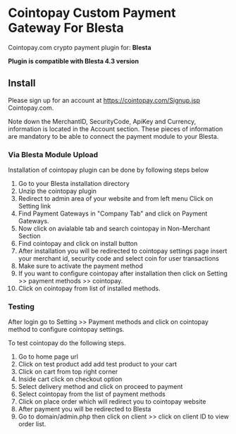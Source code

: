 # Cointopay Custom Payment Gateway For Blesta
 
Cointopay.com crypto payment plugin for: **Blesta**

**Plugin is compatible with Blesta 4.3 version**

## Install

Please sign up for an account at <https://cointopay.com/Signup.jsp> Cointopay.com.

Note down the MerchantID, SecurityCode, ApiKey and Currency, information is located in the Account section. These pieces of information are mandatory to be able to connect the payment module to your Blesta.

### Via Blesta Module Upload

Installation of cointopay plugin can be done by following steps below

1) Go to your Blesta installation directory
2) Unzip the cointopay plugin 
3) Redirect to admin area of your website and from left menu Click on Setting link  
4) Find Payment Gateways in "Company Tab" and click on Payment Gateways.
5) Now click on avialable tab and search cointopay in Non-Merchant Section
6) Find cointopay and click on install button
7) After installation you will be redirected to cointopay settings page insert your merchant id, security code and select coin for user transactions
8) Make sure to activate the payment method
9) If you want to configure cointopay after installation then click on Setting >> payment methods >> cointopay.
10) Click on cointopay from list of installed methods.


### Testing

After login go to Setting >> Payment methods and click on  cointopay method to configure cointopay settings.

To test cointopay do the following steps.
1) Go to home page url
2) Click on test product add add test product to your cart
3) Click on cart  from top right corner 
4) Inside cart click on checkout option 
5) Select delivery method and click on proceed to payment 
6) Select cointopay from the list of payment methods 
7) Click on place order which will redirect you to cointopay website
8) After payment you will be redirected to Blesta
9) Go to domain/admin.php then click on client >> click on client ID to view order list.